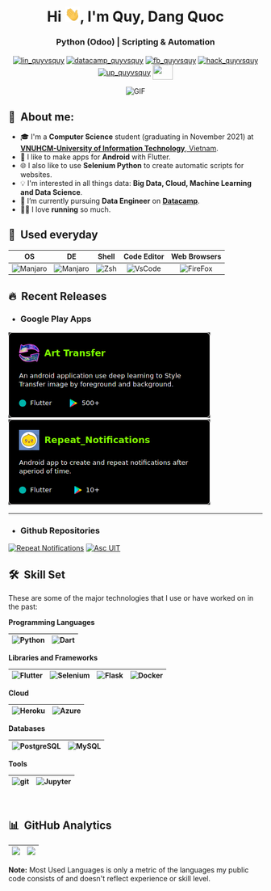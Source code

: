 <h1 align="center">Hi <img src="https://raw.githubusercontent.com/ABSphreak/ABSphreak/master/gifs/Hi.gif" width="30px">, I'm Quy, Dang Quoc </h1>
<h3 align="center">Python (Odoo) | Scripting & Automation</h3>
<p align="center">
<a href="https://www.linkedin.com/in/quyvsquy" target="blank"><img align="center" src="https://simpleicons.org/icons/linkedin.svg" alt="lin_quyvsquy" height="30" width="40" /></a>
<a href="https://www.datacamp.com/profile/quyvsquy" target="blank"><img align="center" src="https://simpleicons.org/icons/datacamp.svg" alt="datacamp_quyvsquy" height="30" width="40" /></a>
<a href="https://www.facebook.com/quyvsquy/" target="blank"><img align="center" src="https://simpleicons.org/icons/facebook.svg" alt="fb_quyvsquy" height="30" width="40" /></a>
<a href="https://www.hackerrank.com/quocquy7519" target="blank"><img align="center" src="https://simpleicons.org/icons/hackerrank.svg" alt="hack_quyvsquy" height="30" width="40" /></a>
<a href="https://www.upwork.com/freelancers/~01a38db57c77cfc2cc" target="blank"><img align="center" src="https://simpleicons.org/icons/upwork.svg" alt="up_quyvsquy" height="30" width="40" /></a>
<!-- <a href="https://leetcode.com/quyvsquy/" target="blank"><img align="center" src="https://simpleicons.org/icons/leetcode.svg" alt="leet_quyvsquy" height="30" width="40" /></a> -->
<a href = "mailto: quocquy7519@gmail.com"><img align="center" src="https://simpleicons.org/icons/gmail.svg" height="30" width="40" /></a>
</p>
<p align="center">
    <img alt="GIF" src="https://i.pinimg.com/originals/9e/a7/2e/9ea72ef078139ced289852e8a4ea0c5c.gif" width = 200/>
</p>

## 👦 &nbsp;About me:
- 🎓 I'm a **Computer Science** student (graduating in November 2021) at <a href="https://www.uit.edu.vn/"> <b>VNUHCM-University of Information Technology</b>, Vietnam</a>.
- 📱 I like to make apps for **Android** with Flutter.
- 🌐 I also like to use **Selenium Python** to create automatic scripts for websites.
- 💡 I'm interested in all things data: **Big Data, Cloud, Machine Learning and Data Science**.
- 🌱 I’m currently pursuing **Data Engineer** on [**Datacamp**](https://learn.datacamp.com/career-tracks/data-engineer-with-python?version=3).
- 🏃‍♂️ I love **running** so much.


## 🧰 &nbsp;Used everyday
OS|DE|Shell|Code Editor|Web Browsers
|:--:|:--:|:--:|:--:|:--:|
<img title="Manjaro" alt="Manjaro" width="40px" src="https://manjaro.org/img/logo.svg"/>|<img title="Manjaro" alt="Manjaro" width="40px" src="https://upload.wikimedia.org/wikipedia/commons/8/8d/KDE_logo.svg"/>|<img title="Zsh" alt="Zsh" width="40px" src="https://img.shields.io/badge/-Zsh-181717?style=flat-square"/>|<img title="VsCode" alt="VsCode" width="40px" src="https://www.vectorlogo.zone/logos/visualstudio_code/visualstudio_code-icon.svg"/>|<img title="FireFox" alt="FireFox" width="40px" src="https://www.vectorlogo.zone/logos/firefox/firefox-icon.svg"/>|

<!-- ## 📕 &nbsp;My Latest Blog posts:
- link 1
- link 2 -->

## 🔥 &nbsp;Recent Releases

- ### Google Play Apps


[![Art Transfer](images/png/art_transfer.png)](https://play.google.com/store/apps/details?id=com.quyvsquy.arttransfer)
[![Repeat Notifications](images/png/repeat_notifications.png)](https://play.google.com/store/apps/details?id=com.quyvsquy.repeat_notifications)



---

- ### Github Repositories

[![Repeat Notifications](https://github-readme-stats.vercel.app/api/pin/?username=quyvsquy&repo=Repeat_Notifications&theme=chartreuse-dark)](https://github.com/quyvsquy/Repeat_Notifications)
[![Asc UIT](https://github-readme-stats.vercel.app/api/pin/?username=quyvsquy&repo=ascUIT&theme=chartreuse-dark)](https://github.com/quyvsquy/ascUIT)

## 🛠 &nbsp;Skill Set 

These are some of the major technologies that I use or have worked on in the past:

**Programming Languages**

<img title="Python" alt="Python" width="40" src="https://www.vectorlogo.zone/logos/python/python-icon.svg" />|<img title="Dart" alt="Dart" width="40" src="https://www.vectorlogo.zone/logos/dartlang/dartlang-icon.svg" />|
|--|--|



**Libraries and Frameworks**

<img title="Flutter" alt="Flutter" width="40px" src="https://www.vectorlogo.zone/logos/flutterio/flutterio-icon.svg"/>|<img title="Selenium" alt="Selenium" width="40px" src="https://raw.githubusercontent.com/gilbarbara/logos/master/logos/selenium.svg"/>|<img title="Flask" alt="Flask" width="40px" src="https://www.vectorlogo.zone/logos/pocoo_flask/pocoo_flask-icon.svg"/>|<img title="Docker" alt="Docker" width="40px" src="https://www.vectorlogo.zone/logos/docker/docker-icon.svg"/>
|--|--|--|--|


**Cloud**

<img title="Heroku" alt="Heroku" width="40px" src="https://www.vectorlogo.zone/logos/heroku/heroku-icon.svg"/>|<img title="Azure" alt="Azure" width="40px" src="https://www.vectorlogo.zone/logos/microsoft_azure/microsoft_azure-icon.svg"/>
|--|--|


**Databases**

<img title="PostgreSQL" alt="PostgreSQL" width="40px" src="https://www.vectorlogo.zone/logos/postgresql/postgresql-icon.svg"/>|<img title="MySQL" alt="MySQL" width="40px" src="https://www.vectorlogo.zone/logos/mysql/mysql-icon.svg"/>
|--|--|


**Tools**

<img title="git" alt="git" width="40px" src="https://www.vectorlogo.zone/logos/git-scm/git-scm-icon.svg"/>|<img title="Jupyter Notebook" alt="Jupyter" width="40px" src="https://www.vectorlogo.zone/logos/jupyter/jupyter-icon.svg"/>
|--|--|

<br>


<h2> 📊 &nbsp;GitHub Analytics </h2>

<img height="200" src="https://github-readme-stats.vercel.app/api?username=quyvsquy&show_icons=true&theme=chartreuse-dark&include_all_commits=true&count_private=true"/>|<img height="200" src="https://github-readme-stats.vercel.app/api/top-langs/?username=quyvsquy&layout=compact&langs_count=8&theme=chartreuse-dark"/>
|--|--|

<b>Note:</b> Most Used Languages is only a metric of the languages my public code consists of and doesn't reflect experience or skill level.

</details>






